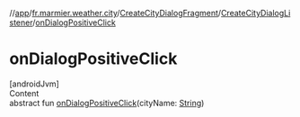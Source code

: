//[app](../../../../index.md)/[fr.marmier.weather.city](../../index.md)/[CreateCityDialogFragment](../index.md)/[CreateCityDialogListener](index.md)/[onDialogPositiveClick](on-dialog-positive-click.md)



# onDialogPositiveClick  
[androidJvm]  
Content  
abstract fun [onDialogPositiveClick](on-dialog-positive-click.md)(cityName: [String](https://kotlinlang.org/api/latest/jvm/stdlib/kotlin/-string/index.html))  



